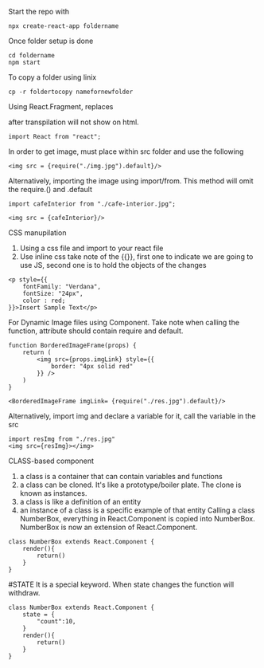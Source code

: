 Start the repo with

```
npx create-react-app foldername
```

Once folder setup is done
```
cd foldername
npm start
```

To copy a folder using linix
```
cp -r foldertocopy namefornewfolder
```
Using React.Fragment, replaces <div> after transpilation will not show on html. 
```
import React from "react"; 
```

In order to get image, must place within src folder and use the following
```
<img src = {require("./img.jpg").default}/>
```
Alternatively, importing the image using import/from.
This method will omit the require.() and .default
```
import cafeInterior from "./cafe-interior.jpg";

<img src = {cafeInterior}/>
```

CSS manupilation
1) Using a css file and import to your react file
2) Use inline css take note of the {{}}, first one to indicate we are going to use JS, second one is to hold the objects of the changes
``` 
<p style={{
    fontFamily: "Verdana",
    fontSize: "24px",
    color : red;
}}>Insert Sample Text</p>
``` 


For Dynamic Image files using Component.
Take note when calling the function, attribute should contain require and default. 
```
function BorderedImageFrame(props) {
    return (
        <img src={props.imgLink} style={{
            border: "4px solid red"
        }} />
    )
}

<BorderedImageFrame imgLink= {require("./res.jpg").default}/>
```

Alternatively,
import img and declare a variable for it, call the variable in the src
```
import resImg from "./res.jpg"
<img src={resImg}></img>
```

CLASS-based component  
1. a class is a container that can contain variables and functions
2. a class can be cloned. It's like a prototype/boiler plate. The clone is known as instances. 
3. a class is like a definition of an entity
4. an instance of a class is a specific example of that entity
Calling a class NumberBox, everything in React.Component is copied into NumberBox.
NumberBox is now an extension of React.Component.
```
class NumberBox extends React.Component {
    render(){
        return()
    }
}
```

#STATE
It is a special keyword. When state changes the function will withdraw. 
```
class NumberBox extends React.Component {
    state = {
        "count":10,
    }
    render(){
        return()
    }
}
```